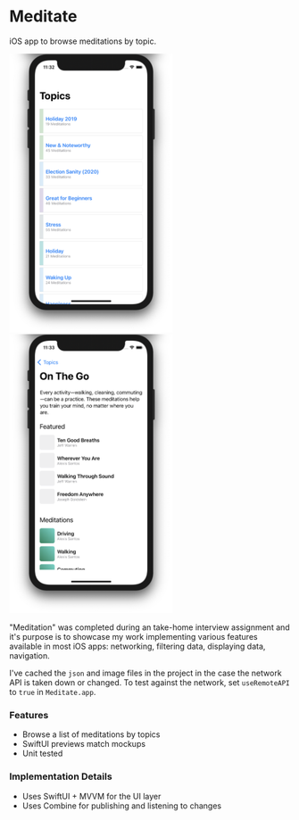 # Meditate

iOS app to browse meditations by topic.

<img src="Resources/topics_list.png" style="height: 500px">
<img src="Resources/topic.png" style="height: 500px">

"Meditation" was completed during an take-home interview assignment and it's purpose is to showcase my work implementing various features available in most iOS apps: networking, filtering data, displaying data, navigation.

I've cached the `json` and image files in the project in the case the network API is taken down or changed. To test against the network, set `useRemoteAPI` to `true` in `Meditate.app`.

### Features

* Browse a list of meditations by topics
* SwiftUI previews match mockups
* Unit tested

### Implementation Details

* Uses SwiftUI + MVVM for the UI layer
* Uses Combine for publishing and listening to changes
